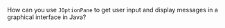 How can you use `JOptionPane` to get user input and display messages in a graphical interface in Java?
